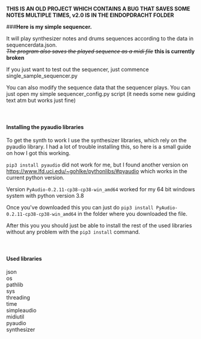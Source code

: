 **THIS IS AN OLD PROJECT WHICH CONTAINS A BUG THAT SAVES SOME NOTES MULTIPLE TIMES, v2.0 IS IN THE EINDOPDRACHT FOLDER**

###**Here is my simple sequencer.**

It will play synthesizer notes and drums sequences according to the data in sequencerdata.json. <br>
_~~The program also saves the played sequence as a midi file~~_ **this is currently broken**

If you just want to test out the sequencer, just commence single_sample_sequencer.py

You can also modify the sequence data that the sequencer plays.
You can just open my simple sequencer_config.py script (it needs some new guiding text atm but works just fine)
<br><br><br>

#### **Installing the pyaudio libraries**

To get the synth to work I use the synthesizer libraries, which rely on the pyaudio library. I had a lot of trouble installing this, so here is a small guide on how I got this working.

`pip3 install pyaudio` did not work for me, but I found another version on https://www.lfd.uci.edu/~gohlke/pythonlibs/#pyaudio which works in the current python version.

Version `PyAudio-0.2.11-cp38-cp38-win_amd64` worked for my 64 bit windows system with python version 3.8

Once you've downloaded this you can just do `pip3 install PyAudio-0.2.11-cp38-cp38-win_amd64` in the folder where you downloaded the file.

After this you you should just be able to install the rest of the used libraries without any problem with the `pip3 install` command.
<br><br><br>
#### **Used libraries**

json <br>
os <br>
pathlib <br>
sys <br>
threading <br>
time <br>
simpleaudio <br>
midiutil <br>
pyaudio <br>
synthesizer <br>
